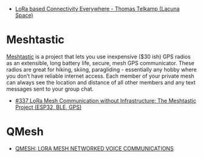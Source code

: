 
* [LoRa based Connectivity Everywhere - Thomas Telkamp (Lacuna Space)](https://www.youtube.com/watch?v=3769Xc46eUY)

# Meshtastic
[Meshtastic][01] is a project that lets you use inexpensive ($30 ish) GPS radios as an extensible, long battery life, secure, mesh GPS communicator. These radios are great for hiking, skiing, paragliding - essentially any hobby where you don’t have reliable internet access. Each member of your private mesh can always see the location and distance of all other members and any text messages sent to your group chat.
* [#337 LoRa Mesh Communication without Infrastructure: The Meshtastic Project (ESP32, BLE, GPS)](https://www.youtube.com/watch?v=TY6m6fS8bxU)

# QMesh
* [QMESH: LORA MESH NETWORKED VOICE COMMUNICATIONS](https://hackaday.com/2021/06/06/qmesh-lora-mesh-networked-voice-communications/)


[01]:https://www.meshtastic.org/
